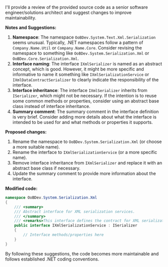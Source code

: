 I'll provide a review of the provided source code as a senior software engineer/solutions architect and suggest changes to improve maintainability.

**Notes and Suggestions:**

1. **Namespace**: The namespace `OoBDev.System.Text.Xml.Serialization` seems unusual. Typically, .NET namespaces follow a pattern of `Company.Name.Util` or `Company.Name.Core`. Consider revising the namespace to something like `OoBDev.System.Serialization.Xml` or `OoBDev.Core.Serialization.Xml`.
2. **Interface naming**: The interface `IXmlSerializer` is named as an abstract concept, which is good. However, it might be more specific and informative to name it something like `IXmlSerializationService` or `IXmlDataContractSerializer` to clearly indicate the responsibility of the interface.
3. **Interface inheritance**: The interface `IXmlSerializer` inherits from `ISerializer`, which might not be necessary. If the intention is to reuse some common methods or properties, consider using an abstract base class instead of interface inheritance.
4. **Summary comment**: The summary comment in the interface definition is very brief. Consider adding more details about what the interface is intended to be used for and what methods or properties it supports.

**Proposed changes:**

1. Rename the namespace to `OoBDev.System.Serialization.Xml` (or choose a more suitable name).
2. Rename the interface to `IXmlSerializationService` (or a more specific name).
3. Remove interface inheritance from `IXmlSerializer` and replace it with an abstract base class if necessary.
4. Update the summary comment to provide more information about the interface.

**Modified code:**

```csharp
namespace OoBDev.System.Serialization.Xml
{
    /// <summary>
    /// Abstract interface for XML serialization services.
    /// </summary>
    /// <remarks>This interface defines the contract for XML serialization services. It provides methods for serializing and deserializing data from XML.</remarks>
    public interface IXmlSerializationService : ISerializer
    {
        // Interface methods/properties here
    }
}
```

By following these suggestions, the code becomes more maintainable and follows established .NET coding conventions.